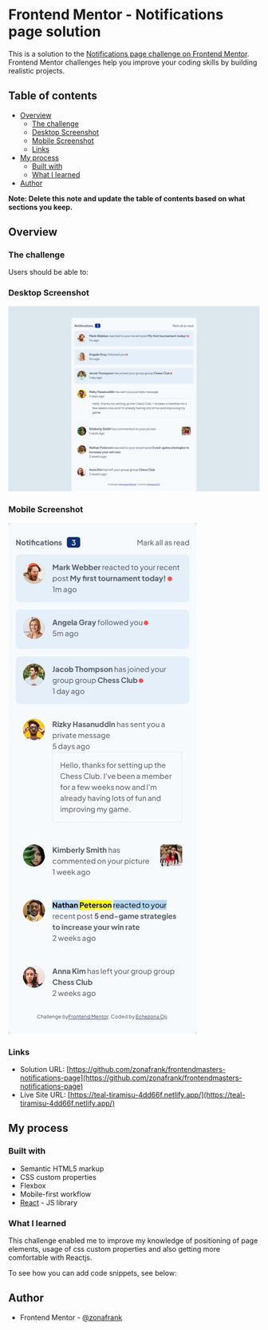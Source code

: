 # Frontend Mentor - Notifications page solution

This is a solution to the [Notifications page challenge on Frontend Mentor](https://www.frontendmentor.io/challenges/notifications-page-DqK5QAmKbC). Frontend Mentor challenges help you improve your coding skills by building realistic projects.

## Table of contents

- [Overview](#overview)
  - [The challenge](#the-challenge)
  - [Desktop Screenshot](#desktop-screenshot)
  - [Mobile Screenshot](#mobile-screenshot)
  - [Links](#links)
- [My process](#my-process)
  - [Built with](#built-with)
  - [What I learned](#what-i-learned)
- [Author](#author)

**Note: Delete this note and update the table of contents based on what sections you keep.**

## Overview

### The challenge

Users should be able to:

### Desktop Screenshot

![](./src/assets/images/Screenshot%202022-11-10%20at%2013-48-10%20React%20App.png)

### Mobile Screenshot

![](./src/assets/images/Web%20capture_10-11-2022_135416_localhost.jpeg)

### Links

- Solution URL: [https://github.com/zonafrank/frontendmasters-notifications-page](https://github.com/zonafrank/frontendmasters-notifications-page)
- Live Site URL: [https://teal-tiramisu-4dd66f.netlify.app/](https://teal-tiramisu-4dd66f.netlify.app/)

## My process

### Built with

- Semantic HTML5 markup
- CSS custom properties
- Flexbox
- Mobile-first workflow
- [React](https://reactjs.org/) - JS library

### What I learned

This challenge enabled me to improve my knowledge of positioning of page elements, usage of css custom properties and also getting more comfortable with Reactjs.

To see how you can add code snippets, see below:

## Author

- Frontend Mentor - [@zonafrank](https://www.frontendmentor.io/profile/zonafrank)
